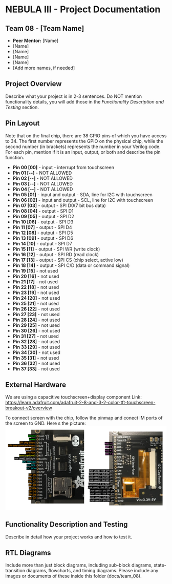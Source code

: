 # NEBULA III - Project Documentation

## Team 08 - [Team Name]
* **Peer Mentor:** [Name]
* [Name]
* [Name]
* [Name]
* [Name]
* [Add more names, if needed]

## Project Overview
Describe what your project is in 2-3 sentences. Do NOT mention functionality details, you will add those in the *Functionality Description and Testing* section.

## Pin Layout
Note that on the final chip, there are 38 GPIO pins of which you have access to 34.
The first number represents the GPIO on the physical chip, while the second number (in brackets) represents the number in your Verilog code. For each pin, mention if it is an input, output, or both and describe the pin function.

* **Pin 00 [00]** - input - interrupt from touchscreen 
* **Pin 01 [--]** - NOT ALLOWED
* **Pin 02 [--]** - NOT ALLOWED
* **Pin 03 [--]** - NOT ALLOWED
* **Pin 04 [--]** - NOT ALLOWED
* **Pin 05 [01]** - input and output - SDA, line for I2C with touchscreen 
* **Pin 06 [02]** - input and output - SCL, line for I2C with touchscreen 
* **Pin 07 [03]** - output - SPI D0(7 bit bus data) 
* **Pin 08 [04]** - output - SPI D1 
* **Pin 09 [05]** - output - SPI D2 
* **Pin 10 [06]** - output - SPI D3 
* **Pin 11 [07]** - output - SPI D4 
* **Pin 12 [08]** - output - SPI D5 
* **Pin 13 [09]** - output - SPI D6  
* **Pin 14 [10]** - output - SPI D7 
* **Pin 15 [11]** - output - SPI WR (write clock)
* **Pin 16 [12]** - output - SPI RD (read clock)
* **Pin 17 [13]** - output - SPI CS (chip select, active low)
* **Pin 18 [14]** - output - SPI C/D (data or command signal)
* **Pin 19 [15]** - not used 
* **Pin 20 [16]** - not used 
* **Pin 21 [17]** - not used 
* **Pin 22 [18]** - not used 
* **Pin 23 [19]** - not used 
* **Pin 24 [20]** - not used 
* **Pin 25 [21]** - not used 
* **Pin 26 [22]** - not used 
* **Pin 27 [23]** - not used 
* **Pin 28 [24]** - not used 
* **Pin 29 [25]** - not used
* **Pin 30 [26]** - not used
* **Pin 31 [27]** - not used
* **Pin 32 [28]** - not used
* **Pin 33 [29]** - not used
* **Pin 34 [30]** - not used
* **Pin 35 [31]** - not used
* **Pin 36 [32]** - not used
* **Pin 37 [33]** - not used

## External Hardware
We are using a capacitive touchscreen+display component
Link: https://learn.adafruit.com/adafruit-2-8-and-3-2-color-tft-touchscreen-breakout-v2/overview

To connect screen with the chip, follow the pinmap and conect IM ports of the screen to GND. Here s the picture: ![screen pinmap](<Screenshot from 2025-08-06 15-25-37.png>)

## Functionality Description and Testing
Describe in detail how your project works and how to test it.

## RTL Diagrams
Include more than just block diagrams, including sub-block diagrams, state-transition diagrams, flowcharts, and timing diagrams. Please include any images or documents of these inside this folder (docs/team_08).